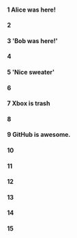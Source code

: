 #### 1  Alice was here!
#### 2
#### 3 'Bob was here!'
#### 4
#### 5 'Nice sweater'
#### 6
#### 7 Xbox is trash
#### 8
#### 9 GitHub is awesome.
#### 10
#### 11
#### 12
#### 13
#### 14
#### 15